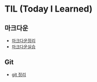 # TIL (Today I Learned)


## 마크다운

- [마크다운정리](./markdown%20%EC%A0%95%EB%A6%AC/%EB%A7%88%ED%81%AC%EB%8B%A4%EC%9A%B4%20%EC%A0%95%EB%A6%AC.md)
- [마크다운실습](./markdown%20%EC%A0%95%EB%A6%AC/%EB%A7%88%ED%81%AC%EB%8B%A4%EC%9A%B4%20%EC%8B%A4%EC%8A%B5.md)

## Git

- [git 정리](./git%20%EC%A0%95%EB%A6%AC/Git%20%EC%9A%A9%EC%96%B4%EC%A0%95%EB%A6%AC.md)
